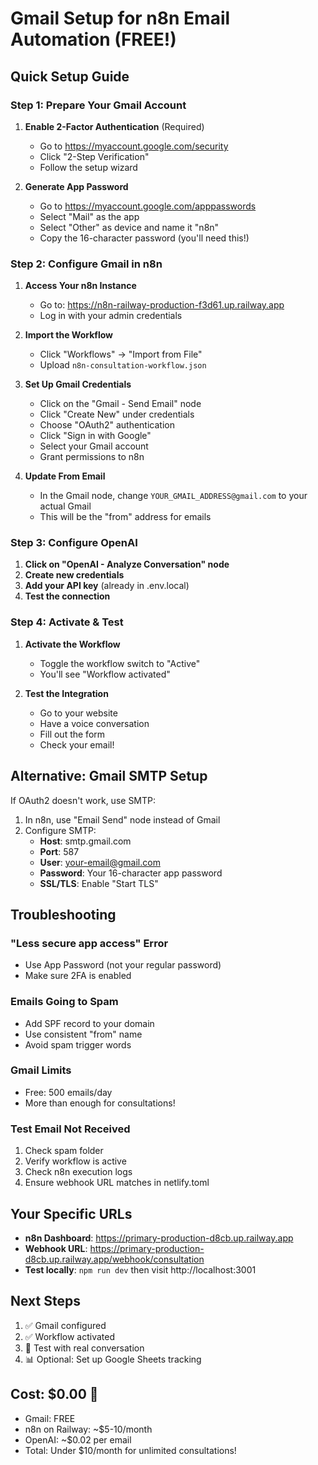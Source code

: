 # Gmail Setup for n8n Email Automation (FREE!)

## Quick Setup Guide

### Step 1: Prepare Your Gmail Account

1. **Enable 2-Factor Authentication** (Required)
   - Go to https://myaccount.google.com/security
   - Click "2-Step Verification"
   - Follow the setup wizard

2. **Generate App Password**
   - Go to https://myaccount.google.com/apppasswords
   - Select "Mail" as the app
   - Select "Other" as device and name it "n8n"
   - Copy the 16-character password (you'll need this!)

### Step 2: Configure Gmail in n8n

1. **Access Your n8n Instance**
   - Go to: https://n8n-railway-production-f3d61.up.railway.app
   - Log in with your admin credentials

2. **Import the Workflow**
   - Click "Workflows" → "Import from File"
   - Upload `n8n-consultation-workflow.json`

3. **Set Up Gmail Credentials**
   - Click on the "Gmail - Send Email" node
   - Click "Create New" under credentials
   - Choose "OAuth2" authentication
   - Click "Sign in with Google"
   - Select your Gmail account
   - Grant permissions to n8n

4. **Update From Email**
   - In the Gmail node, change `YOUR_GMAIL_ADDRESS@gmail.com` to your actual Gmail
   - This will be the "from" address for emails

### Step 3: Configure OpenAI

1. **Click on "OpenAI - Analyze Conversation" node**
2. **Create new credentials**
3. **Add your API key** (already in .env.local)
4. **Test the connection**

### Step 4: Activate & Test

1. **Activate the Workflow**
   - Toggle the workflow switch to "Active"
   - You'll see "Workflow activated"

2. **Test the Integration**
   - Go to your website
   - Have a voice conversation
   - Fill out the form
   - Check your email!

## Alternative: Gmail SMTP Setup

If OAuth2 doesn't work, use SMTP:

1. In n8n, use "Email Send" node instead of Gmail
2. Configure SMTP:
   - **Host**: smtp.gmail.com
   - **Port**: 587
   - **User**: your-email@gmail.com
   - **Password**: Your 16-character app password
   - **SSL/TLS**: Enable "Start TLS"

## Troubleshooting

### "Less secure app access" Error
- Use App Password (not your regular password)
- Make sure 2FA is enabled

### Emails Going to Spam
- Add SPF record to your domain
- Use consistent "from" name
- Avoid spam trigger words

### Gmail Limits
- Free: 500 emails/day
- More than enough for consultations!

### Test Email Not Received
1. Check spam folder
2. Verify workflow is active
3. Check n8n execution logs
4. Ensure webhook URL matches in netlify.toml

## Your Specific URLs

- **n8n Dashboard**: https://primary-production-d8cb.up.railway.app
- **Webhook URL**: https://primary-production-d8cb.up.railway.app/webhook/consultation
- **Test locally**: `npm run dev` then visit http://localhost:3001

## Next Steps

1. ✅ Gmail configured
2. ✅ Workflow activated
3. 🎯 Test with real conversation
4. 📊 Optional: Set up Google Sheets tracking

## Cost: $0.00 🎉

- Gmail: FREE
- n8n on Railway: ~$5-10/month
- OpenAI: ~$0.02 per email
- Total: Under $10/month for unlimited consultations!